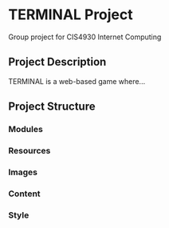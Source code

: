 # TERMINAL Project
Group project for CIS4930 Internet Computing  

## Project Description
TERMINAL is a web-based game where...  

## Project Structure

### Modules

### Resources

### Images

### Content

### Style
